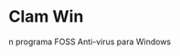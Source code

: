 [Title]: # (Clam Win)
[Difficulty]: # (Principiante)
[Order]: # (20)

# Clam Win 
n programa FOSS Anti-virus para Windows